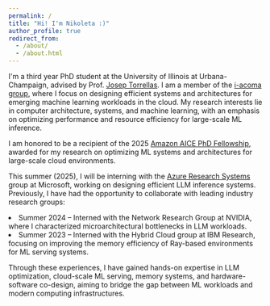 ```yaml
---
permalink: /
title: "Hi! I'm Nikoleta :)"
author_profile: true
redirect_from: 
  - /about/
  - /about.html
---
```

I'm a third year PhD student at the University of Illinois at Urbana-Champaign, advised by Prof. [Josep Torrellas](http://iacoma.cs.uiuc.edu/josep/torrellas.html).  I am a member of the [i-acoma group](http://iacoma.cs.uiuc.edu/), where I focus on designing efficient systems and architectures for emerging machine learning workloads in the cloud. My research interests lie in computer architecture, systems, and machine learning, with an emphasis on optimizing performance and resource efficiency for large-scale ML inference.

I am honored to be a recipient of the 2025 [Amazon AICE PhD Fellowship](https://www.amazon.science/news-and-features/amazon-launches-the-aice-center-at-the-university-of-illinois-urbana-champaign), awarded for my research on optimizing ML systems and architectures for large-scale cloud environments.

This summer (2025), I will be interning with the [Azure Research Systems](https://www.microsoft.com/en-us/research/group/azure-research-systems/) group at Microsoft, working on designing efficient LLM inference systems. Previously, I have had the opportunity to collaborate with leading industry research groups:
<li>
Summer 2024 – Interned with the Network Research Group at NVIDIA, where I characterized microarchitectural bottlenecks in LLM workloads.
</li>

<li>
Summer 2023 – Interned with the Hybrid Cloud group at IBM Research, focusing on improving the memory efficiency of Ray-based environments for ML serving systems.
</li>

Through these experiences, I have gained hands-on expertise in LLM optimization, cloud-scale ML serving, memory systems, and hardware-software co-design, aiming to bridge the gap between ML workloads and modern computing infrastructures.

